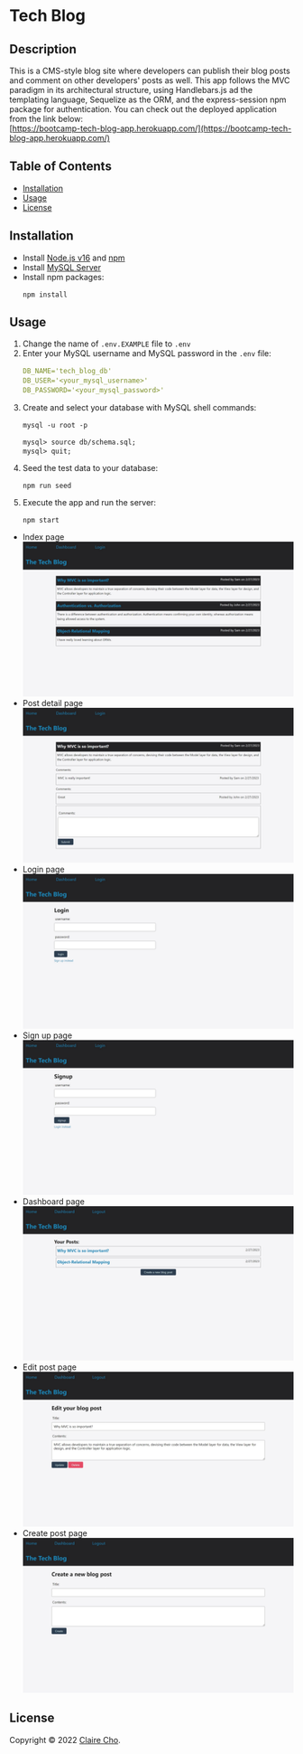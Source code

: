 <!-- omit in toc -->
# Tech Blog

<!-- omit in toc -->
## Description

This is a CMS-style blog site where developers can publish their blog posts and comment on other developers' posts as well. This app follows the MVC paradigm in its architectural structure, using Handlebars.js ad the templating language, Sequelize as the ORM, and the express-session npm package for authentication.
You can check out the deployed application from the link below: <br/>
[https://bootcamp-tech-blog-app.herokuapp.com/](https://bootcamp-tech-blog-app.herokuapp.com/)

<!-- omit in toc -->
## Table of Contents
- [Installation](#installation)
- [Usage](#usage)
- [License](#license)

## Installation
- Install [Node.js v16](https://nodejs.org/en/blog/release/v16.16.0/) and [npm](https://www.npmjs.com/)
- Install [MySQL Server](https://dev.mysql.com/doc/mysql-getting-started/en/#mysql-getting-started-installing)
- Install npm packages:
  ```
  npm install
  ```

## Usage
1. Change the name of `.env.EXAMPLE` file to `.env`
2. Enter your MySQL username and MySQL password in the `.env` file:
    ```yaml
    DB_NAME='tech_blog_db'
    DB_USER='<your_mysql_username>'
    DB_PASSWORD='<your_mysql_password>'
    ```
3. Create and select your database with MySQL shell commands:
    ```
    mysql -u root -p
    ```
    ```shell
    mysql> source db/schema.sql;
    mysql> quit;
    ```
4. Seed the test data to your database:
    ```
    npm run seed
    ```
5. Execute the app and run the server:
    ```
    npm start
    ```

- Index page
![Index page](public/images/screenshot_index.jpeg)
- Post detail page
![Post detail page](public/images/screenshot_one_post.jpeg)
- Login page
![Login page](public/images/screenshot_login.jpeg)
- Sign up page
![Sign up page](public/images/screenshot_signup.jpeg)
- Dashboard page
![Dashboard page](public/images/screenshot_dashboard.jpeg)
- Edit post page
![Edit post page](public/images/screenshot_edit.jpeg)
- Create post page
![Create post page](public/images/screenshot_create.jpeg)


## License
Copyright © 2022 [Claire Cho](https://github.com/clairehwcho).
